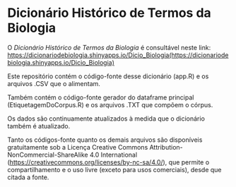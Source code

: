 # Dicionário Histórico de Termos da Biologia

O *Dicionário Histórico de Termos da Biologia* é consultável neste link: https://dicionariodebiologia.shinyapps.io/Dicio_Biologia(https://dicionariodebiologia.shinyapps.io/Dicio_Biologia)

Este repositório contém o código-fonte desse dicionário (app.R) e os arquivos .CSV que o alimentam.

Também contém o código-fonte gerador do dataframe principal (EtiquetagemDoCorpus.R) e os arquivos .TXT que compõem o córpus.

Os dados são continuamente atualizados à medida que o dicionário também é atualizado.

Tanto os códigos-fonte quanto os demais arquivos são disponíveis gratuitamente sob a Licença Creative Commons Attribution-NonCommercial-ShareAlike 4.0 International (https://creativecommons.org/licenses/by-nc-sa/4.0/), que permite o compartilhamento e o uso livre (exceto para usos comerciais), desde que citada a fonte.